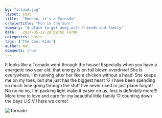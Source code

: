 ```yaml
---
bg: "island.jpg"
layout: post
title:  "Runnnn, it's a Tornado"
crawlertitle: "Fun in the Sun!"
summary: "A place to get away with friends and family"
date:   2017-05-12 20:09:50 +0700
categories: posts
tags: ['The Cool Kids']
author: mel
comments: true
---
```



It looks like a Tornado went through the house! Especially when you have a energetic two year old, that energy is on full blown overdrive! She is everywhere, I'm running after her like a chicken without a head! She keeps me on my toes, but she just has the biggest heart ♡ I have been spending so much time going through the stuff I've never used or just plane forgot! No no no no, I'm packing light make it easier on us, less is definitely more!!! More time to love and care for my beautiful little family ♡ counting down the days U.S.V.I here we come!

<img src="{{ site.images }}/tornado.jpg" alt="Tornado">